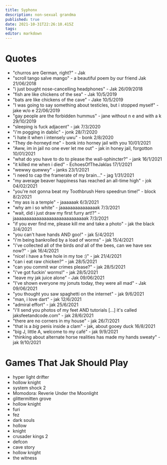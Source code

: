 ```yaml
---
title: Syphonx
description: non-sexual grandma
published: true
date: 2021-10-31T22:26:10.415Z
tags: 
editor: markdown
---
```


# Quotes
* "churros are German, right?" - Jak
* "scroll tango salve mango" - a beautiful poem by our friend Jak 21/06/2018
* "i just bought nose-cancelling headphones" - Jak 26/09/2018
* "fish are like chickens of the sea" - Jak 10/5/2019
* "bats are like chickens of the cave" - Jake 10/5/2019
* "I was going to say something about testicles, but i stopped myself" - jake w/o e 22/06/2019
* "gay people are the forbidden hummus" - jane without n e and with a k 29/10/2019
* "sleeping is fuck adjacent" - jak 7/3/2020
* "i'm pogging in dablic" - jonk 28/7/2020
* "i hate it when i intensely uwu" - bonk 2/8/2020
* "They de-horneyd me" - bonk into horney jail with you 10/01/2021
* "Aww, im in jail no one ever let me out" - jak in honey jail, forgotton 10/01/2021
* "what do you have to do to please the wall-sphincter?" - jank 16/1/2021
* "it killed me when i died" - EchoesOfTheJaklas 17/1/2021
* "wewwy quewwy" - janks 23/1/2021
* "i need to cap the framerate of my brain..." - jag 1/31/2021
* "my average beaver happiness has reached an all-time high" - jok 04/02/2021
* "you're not gonna beat my Toothbrush Hero speedrun time!" - block 8/2/2021
* "my ass is a temple" - jaaaaaak 6/3/2021
* "why am i so white" - jaaaaaaaaaaaaaaak 7/3/2021
* "wait, did i just draw my first furry art!?" - jaaaaaaaaaaaaaaaaaaaaaaaaaaaaak 7/3/2021
* "if you ever find me, please kill me and take a photo" - jak the black 3/4/2021
* "you can't have hands AND goo!" - jak 5/4/2021
* "i'm being bankrolled by a load of worms" - jak 15/4/2021
* "i've collected all of the birds *and* all of the bees, can we have sex now?" - jak 16/4/2021
* "nice! i have a free hole in my toe :)" - jak 21/4/2021
* "can i eat raw chicken?" - jak 28/5/2021
* "can you commit war crimes please?" - jak 28/5/2021
* "i've got fuckin' worms!" - jak 28/5/2021
* "leave my jak juice alone" - Jak 09/06/2021
* "I've shown everyone my jonuts today, they were all mad" - Jak 09/06/2021
* "you thought you saw spaghetti on the internet" - jak 9/6/2021
* "man, i love dart" - jak 12/6/2021
* "admiral effort" - jak 25/6/2021
* "i'll send you photos of my feet AND tutorials \[...] it's called jaksfeetandcode.com" - jak 28/6/2021
* "there are no corners in my house" - jak 26/7/2021
* "that is a *big* penis inside a clam" - jak, about gooey duck 16/8/2021
* "big J, little A, welcome to my café" - jak 9/9/2021
* "thinking about alternate horse realities has made my hands sweaty" - jak 9/10/2021

# Games That Jak Should Play
* hyper light drifter
* hollow knight
* system shock 2
* Momodora: Reverie Under the Moonlight
* glittermitten grove
* hollow knight
* furi
* fez
* dark souls
* hollow
* knight
* crusader kings 2
* defcon
* cave story
* hollow knight
* the witness